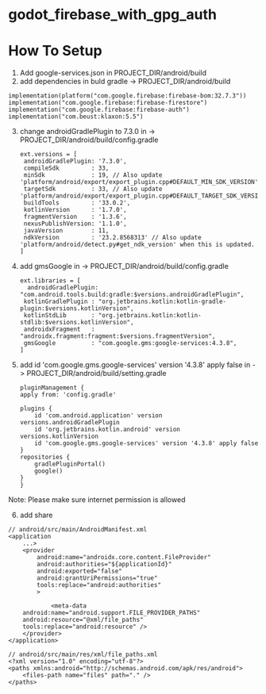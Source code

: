 # godot_firebase_with_gpg_auth

# How To Setup 
  1. Add google-services.json  in PROJECT_DIR/android/build
  2. add dependencies in buld gradle -> PROJECT_DIR/android/build

    implementation(platform("com.google.firebase:firebase-bom:32.7.3"))
    implementation("com.google.firebase:firebase-firestore")
    implementation("com.google.firebase:firebase-auth")
    implementation("com.beust:klaxon:5.5")
    

  3. change androidGradlePlugin to 7.3.0 in ->  PROJECT_DIR/android/build/config.gradle
     ```
     ext.versions = [
      androidGradlePlugin: '7.3.0',
      compileSdk         : 33,
      minSdk             : 19, // Also update 'platform/android/export/export_plugin.cpp#DEFAULT_MIN_SDK_VERSION'
      targetSdk          : 33, // Also update 'platform/android/export/export_plugin.cpp#DEFAULT_TARGET_SDK_VERSION'
      buildTools         : '33.0.2',
      kotlinVersion      : '1.7.0',
      fragmentVersion    : '1.3.6',
      nexusPublishVersion: '1.1.0',
      javaVersion        : 11,
      ndkVersion         : '23.2.8568313' // Also update 'platform/android/detect.py#get_ndk_version' when this is updated.
     ]
     ```
  4. add gmsGoogle in -> PROJECT_DIR/android/build/config.gradle
     ```
     ext.libraries = [
       androidGradlePlugin: "com.android.tools.build:gradle:$versions.androidGradlePlugin",
      kotlinGradlePlugin : "org.jetbrains.kotlin:kotlin-gradle-plugin:$versions.kotlinVersion",
      kotlinStdLib       : "org.jetbrains.kotlin:kotlin-stdlib:$versions.kotlinVersion",
      androidxFragment   : "androidx.fragment:fragment:$versions.fragmentVersion",
      gmsGoogle          : "com.google.gms:google-services:4.3.8",
     ]
 5. add  id 'com.google.gms.google-services' version '4.3.8' apply false in -> PROJECT_DIR/android/build/setting.gradle
    ```
    pluginManagement {
    apply from: 'config.gradle'

    plugins {
        id 'com.android.application' version versions.androidGradlePlugin
        id 'org.jetbrains.kotlin.android' version versions.kotlinVersion
        id 'com.google.gms.google-services' version '4.3.8' apply false
    }
    repositories {
        gradlePluginPortal()
        google()
    }
    }
  Note: Please make sure internet permission is allowed

6. add share 
```
// android/src/main/AndroidManifest.xml
<application
    ...>
    <provider
        android:name="androidx.core.content.FileProvider"
        android:authorities="${applicationId}"
        android:exported="false"
        android:grantUriPermissions="true"
        tools:replace="android:authorities"
        >

            <meta-data
    android:name="android.support.FILE_PROVIDER_PATHS"
    android:resource="@xml/file_paths"
    tools:replace="android:resource" />
    </provider>
</application>

// android/src/main/res/xml/file_paths.xml
<?xml version="1.0" encoding="utf-8"?>
<paths xmlns:android="http://schemas.android.com/apk/res/android">
    <files-path name="files" path="." />
</paths>

```
